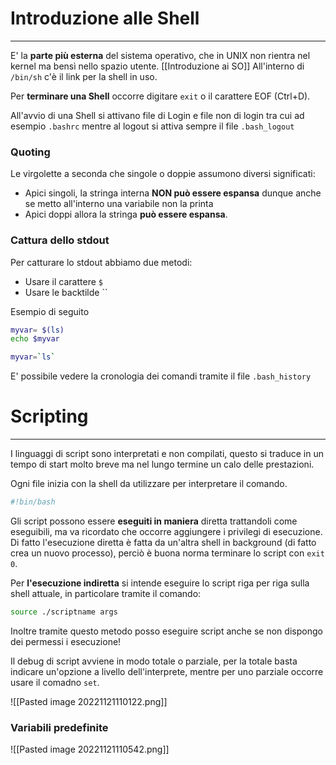 # Introduzione alle Shell
---
E' la **parte più esterna** del sistema operativo, che in UNIX non rientra nel kernel ma bensì nello spazio utente. [[Introduzione ai SO]]
All'interno di `/bin/sh` c'è il link per la shell in uso.

Per **terminare una Shell** occorre digitare `exit` o il carattere EOF (Ctrl+D).

All'avvio di una Shell si attivano file di Login e file non di login tra cui ad esempio `.bashrc` mentre al logout si attiva sempre il file `.bash_logout`

### Quoting

Le virgolette a seconda che singole o doppie assumono diversi significati:
- Apici singoli, la stringa interna **NON può essere espansa** dunque anche se metto all'interno una variabile non la printa
- Apici doppi allora la stringa **può essere espansa**.

### Cattura dello stdout

Per catturare lo stdout abbiamo due metodi:
- Usare il carattere `$`
- Usare le backtilde \`\`

Esempio di seguito
```bash
myvar= $(ls)
echo $myvar

myvar=`ls`
```

E' possibile vedere la cronologia dei comandi tramite il file `.bash_history`


# Scripting
---
I linguaggi di script sono interpretati e non compilati, questo si traduce in un tempo di start molto breve ma nel lungo termine un calo delle prestazioni.

Ogni file inizia con la shell da utilizzare per interpretare il comando.

```bash
#!bin/bash
```

Gli script possono essere **eseguiti in maniera** diretta trattandoli come eseguibili, ma va ricordato che occorre aggiungere i privilegi di esecuzione.
Di fatto l'esecuzione diretta è fatta da un'altra shell in background (di fatto crea un nuovo processo), perciò è buona norma terminare lo script con `exit 0`.

Per **l'esecuzione indiretta** si intende eseguire lo script riga per riga sulla shell attuale, in particolare tramite il comando:

```bash
source ./scriptname args
```

Inoltre tramite questo metodo posso eseguire script anche se non dispongo dei permessi i esecuzione!

Il debug di script avviene in modo totale o parziale, per la totale basta indicare un'opzione a livello dell'interprete, mentre per uno parziale occorre usare il comadno `set`.

![[Pasted image 20221121110122.png]]


### Variabili predefinite

![[Pasted image 20221121110542.png]]

